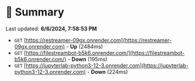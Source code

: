 # 📖 Summary
Last updated: **6/6/2024, 7:58:53 PM**

- `GET` [https://restreamer-09gx.onrender.com](https://restreamer-09gx.onrender.com) - **Up** (2484ms)
- `GET` [https://filestreambot-b5k6.onrender.com/](https://filestreambot-b5k6.onrender.com/) - **Down** (195ms)
- `GET` [https://jupyterlab-python3-12-3.onrender.com](https://jupyterlab-python3-12-3.onrender.com) - **Down** (224ms)
